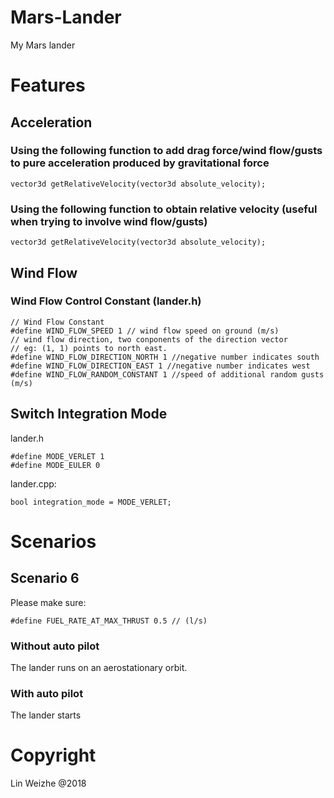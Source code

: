 # Mars-Lander
My Mars lander

# Features
## Acceleration
### Using the following function to add drag force/wind flow/gusts to pure acceleration produced by gravitational force
```vector3d getRelativeVelocity(vector3d absolute_velocity);```
### Using the following function to obtain relative velocity (useful when trying to involve wind flow/gusts)
```vector3d getRelativeVelocity(vector3d absolute_velocity);```
## Wind Flow
### Wind Flow Control Constant (lander.h)
```
// Wind Flow Constant
#define WIND_FLOW_SPEED 1 // wind flow speed on ground (m/s)
// wind flow direction, two conponents of the direction vector
// eg: (1, 1) points to north east.
#define WIND_FLOW_DIRECTION_NORTH 1 //negative number indicates south
#define WIND_FLOW_DIRECTION_EAST 1 //negative number indicates west
#define WIND_FLOW_RANDOM_CONSTANT 1 //speed of additional random gusts (m/s)
```
## Switch Integration Mode
lander.h
```
#define MODE_VERLET 1
#define MODE_EULER 0
```
lander.cpp:
```
bool integration_mode = MODE_VERLET; 
```
# Scenarios
## Scenario 6
Please make sure:
```
#define FUEL_RATE_AT_MAX_THRUST 0.5 // (l/s)
```
### Without auto pilot
The lander runs on an aerostationary orbit.
### With auto pilot
The lander starts

# Copyright
Lin Weizhe @2018
